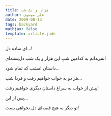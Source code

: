 ```yaml
---
title: هزار و یک شب
author: علی موسوی
date: 2009-08-13
tags: backyard
mathjax: false
template: article.jade
---
```


ای ساده دل‌...!

نمی‌دانم به کدامین شبِ این هزار و یک شب دل‌بسته‌ای!

داستان امشب که تمام شود...

هر دو به خواب خواهیم رفت و فردا شب...

پیش از خواب به سراغ داستان دیگری خواهیم رفت!

پس از این...

تو دیگر به هیچ قصه‌ای دل نخواهی بست!
